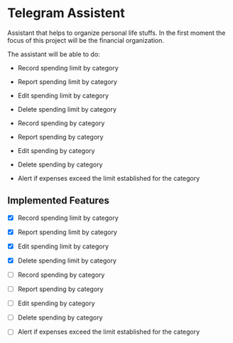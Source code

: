 # Telegram Assistent

Assistant that helps to organize personal life stuffs. In the first moment the focus of this project will be the financial organization.

The assistant will be able to do:

* Record spending limit by category
* Report spending limit by category
* Edit spending limit by category
* Delete spending limit by category

* Record spending by category
* Report spending by category
* Edit spending by category
* Delete spending by category
* Alert if expenses exceed the limit established for the category


## Implemented Features

- [x] Record spending limit by category
- [x] Report spending limit by category
- [x] Edit spending limit by category
- [x] Delete spending limit by category
- [ ] Record spending by category
- [ ] Report spending by category
- [ ] Edit spending by category
- [ ] Delete spending by category
- [ ] Alert if expenses exceed the limit established for the category


